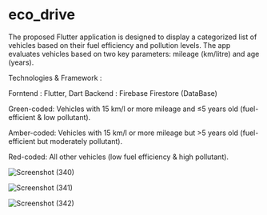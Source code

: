 # eco_drive

The proposed Flutter application is designed to display a categorized list of vehicles based on their fuel efficiency and pollution levels. The app evaluates vehicles based on two key parameters: mileage (km/litre) and age (years).


Technologies & Framework : 

Forntend : Flutter, Dart
Backend : Firebase Firestore (DataBase)



Green-coded: Vehicles with 15 km/l or more mileage and ≤5 years old (fuel-efficient & low pollutant).


Amber-coded: Vehicles with 15 km/l or more mileage but >5 years old (fuel-efficient but moderately pollutant).


Red-coded: All other vehicles (low fuel efficiency & high pollutant).


![Screenshot (340)](https://github.com/user-attachments/assets/180d1ea2-cf74-4075-9e12-d3ff74719186)


![Screenshot (341)](https://github.com/user-attachments/assets/474be553-b876-40db-b447-e150cf793c2f)


![Screenshot (342)](https://github.com/user-attachments/assets/f377649c-5119-47a7-9cd4-303632d5c693)
